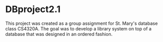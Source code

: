 # DBproject2.1

This project was created as a group assignment for St. Mary's database class CS4320A. The goal was to develop a library system on top of a database that was designed in an ordered fashion.
